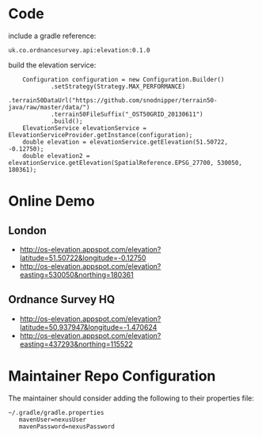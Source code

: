 # Code #
include a gradle reference:

    uk.co.ordnancesurvey.api:elevation:0.1.0
build the elevation service:

        Configuration configuration = new Configuration.Builder()
                .setStrategy(Strategy.MAX_PERFORMANCE)
                .terrain50DataUrl("https://github.com/snodnipper/terrain50-java/raw/master/data/")
                .terrain50FileSuffix("_OST50GRID_20130611")
                .build();
        ElevationService elevationService = ElevationServiceProvider.getInstance(configuration);
        double elevation = elevationService.getElevation(51.50722, -0.12750);
        double elevation2 = elevationService.getElevation(SpatialReference.EPSG_27700, 530050, 180361);

# Online Demo #
## London ##
* http://os-elevation.appspot.com/elevation?latitude=51.50722&longitude=-0.12750
* http://os-elevation.appspot.com/elevation?easting=530050&northing=180361

## Ordnance Survey HQ ##
* http://os-elevation.appspot.com/elevation?latitude=50.937947&longitude=-1.470624
* http://os-elevation.appspot.com/elevation?easting=437293&northing=115522

# Maintainer Repo Configuration #
The maintainer should consider adding the following to their properties file:

    ~/.gradle/gradle.properties
       mavenUser=nexusUser
       mavenPassword=nexusPassword
